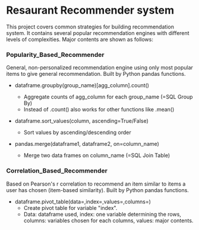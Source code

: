 # Resaurant Recommender system 
This project covers common strategies for building recommendation system. It contains several popular recommendation engines with different levels of complexities. Major contents are shown as follows:

### Popularity_Based_Recommender
  General, non-personalized recommendation engine using only most popular items to give general recommendation. Built by Python pandas functions.
- dataframe.groupby(group_name)[agg_column].count()
  - Aggregate counts of agg_column for each group_name (=SQL Group By)
  - Instead of .count() also works for other functions like .mean()
 
- dataframe.sort_values(column, ascending=True/False)
  - Sort values by ascending/descending order
 
- pandas.merge(dataframe1, dataframe2, on=column_name)
  - Merge two data frames on column_name (=SQL Join Table)
  
### Correlation_Based_Recommender
  Based on Pearson's r correlation to recommend an item similar to items a user has chosen (item-based similarity). Built by Python pandas functions.
- dataframe.pivot_table(data=,index=,values=,columns=)
  - Create pivot table for variable "index". 
  - Data: dataframe used, index: one variable determining the rows, columns: variables chosen for each columns, values: major contents.
